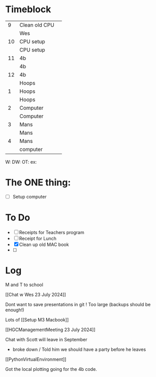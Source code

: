 # Timeblock

|     |               |     |
| --- | ------------- | --- |
| 9   | Clean old CPU |     |
|     | Wes           |     |
| 10  | CPU setup     |     |
|     | CPU setup     |     |
| 11  | 4b            |     |
|     | 4b            |     |
| 12  | 4b            |     |
|     | Hoops         |     |
| 1   | Hoops         |     |
|     | Hoops         |     |
| 2   | Computer      |     |
|     | Computer      |     |
| 3   | Mans          |     |
|     | Mans          |     |
| 4   | Mans          |     |
|     | computer      |     |

W:
DW:
OT: 
ex:

# The ONE thing: 
- [ ] Setup computer


# To Do
 - [ ] Receipts for Teachers program
 - [ ] Receipt for Lunch
 - [x] Clean up old MAC book
 - [ ]  



# Log

M and T to school

[[Chat w Wes 23 July 2024]]

Dont want to save presentations in git ! Too large (backups should be enough!)

Lots of [[Setup M3 Macbook]]

[[HGCManagementMeeting 23 July 2024]]

Chat with Scott will leave in September
- broke down / Told him we should have a party before he leaves

[[PythonVirtualEnvironment]]

Got the local plotting going for the 4b code.





